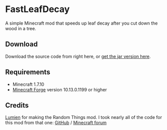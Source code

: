 FastLeafDecay
=============
A simple Minecraft mod that speeds up leaf decay after you cut down the wood in a tree.

## Download
Download the source code from right here, or [get the jar version here](http://bit.ly/fastleafdecay10).

## Requirements
* Minecraft 1.7.10
* [Minecraft Forge](http://files.minecraftforge.net/) version 10.13.0.1199 or higher

## Credits
[Lumien](https://github.com/lumien231) for making the Random Things mod. I took nearly all of the code for this mod from that one:
[GitHub](https://github.com/lumien231/Random-Things) / [Minecraft forum](http://www.minecraftforum.net/forums/mapping-and-modding/minecraft-mods/1289551-1-6-x-1-7-2-1-7-10-random-things-2-0-remake)
